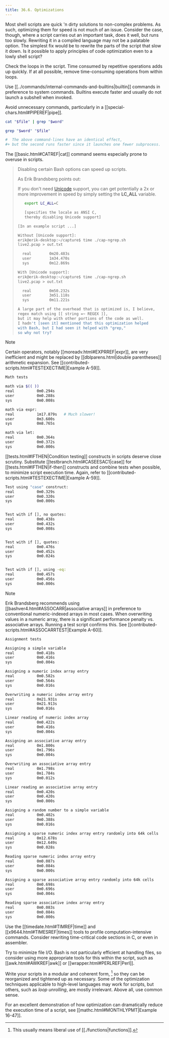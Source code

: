 ```yaml
---
title: 36.6. Optimizations
---
```



Most shell scripts are quick 'n dirty solutions to non-complex problems. As such, optimizing them for speed is not much of an issue. Consider the case, though, where a script carries out an important task, does it well, but runs too slowly. Rewriting it in a compiled language may not be a palatable option. The simplest fix would be to rewrite the parts of the script that slow it down. Is it possible to apply principles of code optimization even to a lowly shell script?

Check the loops in the script. Time consumed by repetitive operations adds up quickly. If at all possible, remove time-consuming operations from within loops.

Use [[../commands/internal-commands-and-builtins|builtin]] commands in preference to system commands. Builtins execute faster and usually do not launch a subshell when invoked.

Avoid unnecessary commands, particularly in a [[special-chars.html#PIPEREF|pipe]].

```bash
cat "$file" | grep "$word"

grep "$word" "$file"

#  The above command-lines have an identical effect,
#+ but the second runs faster since it launches one fewer subprocess.
```

The [[basic.html#CATREF|cat]] command seems especially prone to overuse in scripts.

> Disabling certain Bash options can speed up scripts.
>
> As Erik Brandsberg points out:
>
> If you don't need [Unicode](bashver4.html#UNICODEREF) support, you can get potentially a 2x or more improvement in speed by simply setting the **LC_ALL** variable.
>
> ```bash
>    export LC_ALL=C
> 
>    [specifies the locale as ANSI C,
>    thereby disabling Unicode support]
> 
> [In an example script ...]
> 
> Without [Unicode support]:
> erik@erik-desktop:~/capture$ time ./cap-ngrep.sh
> live2.pcap > out.txt
> 
>   real        0m20.483s
>   user        1m34.470s
>   sys         0m12.869s
> 
> With [Unicode support]:
> erik@erik-desktop:~/capture$ time ./cap-ngrep.sh
> live2.pcap > out.txt
> 
>   real        0m50.232s
>   user        3m51.118s
>   sys         0m11.221s
> 
> A large part of the overhead that is optimized is, I believe,
> regex match using [[ string =~ REGEX ]],
> but it may help with other portions of the code as well.
> I hadn't [seen it] mentioned that this optimization helped
> with Bash, but I had seen it helped with "grep,"
> so why not try?
> ```

> [!note]
> Certain operators, notably [[moreadv.html#EXPRREF|expr]], are very inefficient and might be replaced by [[dblparens.html|double parentheses]] arithmetic expansion. See [[contributed-scripts.html#TESTEXECTIME|Example A-59]].
>
> ```bash
> Math tests
> 
> math via $(( ))
> real          0m0.294s
> user          0m0.288s
> sys           0m0.008s
> 
> math via expr:
> real          1m17.879s   # Much slower!
> user          0m3.600s
> sys           0m8.765s
> 
> math via let:
> real          0m0.364s
> user          0m0.372s
> sys           0m0.000s
> ```
>
> [[tests.html#IFTHEN|Condition testing]] constructs in scripts deserve close scrutiny. Substitute [[testbranch.html#CASEESAC1|case]] for [[tests.html#IFTHEN|if-then]] constructs and combine tests when possible, to minimize script execution time. Again, refer to [[contributed-scripts.html#TESTEXECTIME|Example A-59]].
>
> ```bash
> Test using "case" construct:
> real          0m0.329s
> user          0m0.320s
> sys           0m0.000s
> 
> 
> Test with if [], no quotes:
> real          0m0.438s
> user          0m0.432s
> sys           0m0.008s
> 
> 
> Test with if [], quotes:
> real          0m0.476s
> user          0m0.452s
> sys           0m0.024s
> 
> 
> Test with if [], using -eq:
> real          0m0.457s
> user          0m0.456s
> sys           0m0.000s
> ```

> [!note] 
> Erik Brandsberg recommends using [[bashver4.html#ASSOCARR|associative arrays]] in preference to conventional numeric-indexed arrays in most cases. When overwriting values in a numeric array, there is a significant performance penalty vs. associative arrays. Running a test script confirms this. See [[contributed-scripts.html#ASSOCARRTEST|Example A-60]].
> 
> ```bash
> Assignment tests
> 
> Assigning a simple variable
> real          0m0.418s
> user          0m0.416s
> sys           0m0.004s
> 
> Assigning a numeric index array entry
> real          0m0.582s
> user          0m0.564s
> sys           0m0.016s
> 
> Overwriting a numeric index array entry
> real          0m21.931s
> user          0m21.913s
> sys           0m0.016s
> 
> Linear reading of numeric index array
> real          0m0.422s
> user          0m0.416s
> sys           0m0.004s
> 
> Assigning an associative array entry
> real          0m1.800s
> user          0m1.796s
> sys           0m0.004s
> 
> Overwriting an associative array entry
> real          0m1.798s
> user          0m1.784s
> sys           0m0.012s
> 
> Linear reading an associative array entry
> real          0m0.420s
> user          0m0.420s
> sys           0m0.000s
> 
> Assigning a random number to a simple variable
> real          0m0.402s
> user          0m0.388s
> sys           0m0.016s
> 
> Assigning a sparse numeric index array entry randomly into 64k cells
> real          0m12.678s
> user          0m12.649s
> sys           0m0.028s
> 
> Reading sparse numeric index array entry
> real          0m0.087s
> user          0m0.084s
> sys           0m0.000s
> 
> Assigning a sparse associative array entry randomly into 64k cells
> real          0m0.698s
> user          0m0.696s
> sys           0m0.004s
> 
> Reading sparse associative index array entry
> real          0m0.083s
> user          0m0.084s
> sys           0m0.000s
> ```

Use the [[timedate.html#TIMREF|time]] and [[x9644.html#TIMESREF|times]] tools to profile computation-intensive commands. Consider rewriting time-critical code sections in C, or even in assembler.

Try to minimize file I/O. Bash is not particularly efficient at handling files, so consider using more appropriate tools for this within the script, such as [[awk.html#AWKREF|awk]] or [[wrapper.html#PERLREF|Perl]].

Write your scripts in a modular and coherent form, [^1] so they can be reorganized and tightened up as necessary. Some of the optimization techniques applicable to high-level languages may work for scripts, but others, such as _loop unrolling_, are mostly irrelevant. Above all, use common sense.

For an excellent demonstration of how optimization can dramatically reduce the execution time of a script, see [[mathc.html#MONTHLYPMT|Example 16-47]].

[^1]: This usually means liberal use of [[./functions|functions]].
